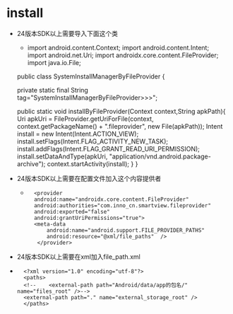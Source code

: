 # install



* 24版本SDK以上需要导入下面这个类
  * import android.content.Context;
    import android.content.Intent;
    import android.net.Uri;
       import androidx.core.content.FileProvider;
       import java.io.File;

  public class SystemInstallManagerByFileProvider {

  private static final String tag="SystemInstallManagerByFileProvider>>>";

  public static void installByFileProvider(Context context,String apkPath){
        Uri apkUri = FileProvider.getUriForFile(context, context.getPackageName() + ".fileprovider", new File(apkPath));
        Intent install = new Intent(Intent.ACTION_VIEW);
         install.setFlags(Intent.FLAG_ACTIVITY_NEW_TASK);
        install.addFlags(Intent.FLAG_GRANT_READ_URI_PERMISSION);
         install.setDataAndType(apkUri, "application/vnd.android.package-archive");
         context.startActivity(install);
     }
  }

* 24版本SDK以上需要在配置文件加入这个内容提供者
    *       <provider
            android:name="androidx.core.content.FileProvider"
            android:authorities="com.inno_cn.smartview.fileprovider"
            android:exported="false"
            android:grantUriPermissions="true">
            <meta-data
                android:name="android.support.FILE_PROVIDER_PATHS"
                android:resource="@xml/file_paths"  />
             </provider>


* 24版本SDK以上需要在xml加入file_path.xml
*       <?xml version="1.0" encoding="utf-8"?>
        <paths>
	    <!--    <external-path path="Android/data/app的包名/" name="files_root" />-->
	    <external-path path="." name="external_storage_root" />
        </paths>